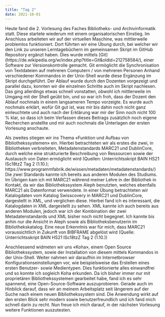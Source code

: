 ```yaml
---
title: "Tag 2"
date: 2021-10-01
---
```

<p>Heute fand die 2. Vorlesung des Faches Bibliotheks- und Archivinformatik statt. Diese startete wiederum mit einem organisatorischen Einstieg. 
Im Anschluss arbeiteten wir auf der virtuellen Maschine, was mittlerweile problemlos funktioniert. Dort führten wir eine Übung durch, bei welcher wir den Link zu unseren Lerntagebüchern im gemeinsamen Skript im GitHub Repository ergänzt haben. Dies wurde mittels [Git] (https://de.wikipedia.org/w/index.php?title=Git&oldid=212758584/), einer Software zur Versionskontrolle gemacht. Git ermöglicht die Synchronisation von Textdateien auf mehreren Computern / von mehreren Personen Anhand verschiedener Kommandos in der Unix-Shell wurde diese Ergänzung im Skript durchgeführt. Der Ablauf wurde durch den Dozenten vorgezeigt und parallel dazu, konnten wir die einzelnen Schritte auch im Skript nachlesen. Das ging allerdings etwas schnell vonstatten, obwohl ich mittlerweile im Umgang mit der Shell geübt bin, und so war ich froh, dass der Dozent den Ablauf nochmals in einem langsameren Tempo vorzeigte. Es wurde auch nochmals erklärt, wofür Git gut ist, was mir bis dahin noch nicht ganz einleuchtete und auch nach der Erklärung war mir der Sinn noch nicht 100 % klar, so dass ich beim Verfassen dieses Beitrags zusätzlich noch eigene Recherchen anstellte und mir auch nochmals die Unterlagen der ersten Vorlesung anschaute.</p> 
<p>Als zweites stiegen wir ins Thema «Funktion und Aufbau von Bibliothekssystemen» ein. Hierbei betrachteten wir als erstes die zwei, in Bibliotheken verbreiteten, Metadatenstandards MARC21 und DublinCore, durch welche eine strukturierte Beschreibung von Ressourcen sowie der Austausch von Daten ermöglicht wird (Quellen: Unterrichtsskript BAIN HS21 ISc18tzZ Tag 2 (1.10.); https://www.programmfabrik.de/wissen/metadaten/metadatenstandards/) Die zwei Standards kannte ich bereits aus anderen Modulen des Studiums. Im Übrigen kam ich mit MARC21 während meiner Lehre in der Bibliothek in Kontakt, da wir das Bibliothekssystem Aleph benutzten, welches ebenfalls MARC21 als Datenformat verwendete. In einer Übung betrachteten wir Katalogdaten vom Katalog Swisscovery in MARC21 und DublinCore, dargestellt in XML, und verglichen diese. Hierbei fand ich es interessant, die Katalogdaten in XML dargestellt zu sehen. XML kannte ich auch bereits aus anderen Modulen, jedoch war ich der Kombination der zwei Metadatenstandards und XML bisher noch nicht begegnet. Ich kannte bis anhin nur die Ansicht in Aleph sowie als Bibliotheksbenutzerin im Bibliothekskatalog. Eine neue Erkenntnis war für mich, dass MARC21 voraussichtlich in Zukunft von BIBFRAME abgelöst wird (Quelle: Unterrichtsskript BAIN HS21 ISc18tzZ Tag 2 (1.10.))</p>
<p>Anschliessend widmeten wir uns «Koha», einem Open Source Bibliothekssystem, sowie der Installation von diesem mittels Kommandos in der Unix-Shell. Weiter nahmen wir daraufhin im Internetbrowser Konfigurationseinstellungen vor, wie beispielsweise das Erstellen eines ersten Benutzer- sowie Medientypen. Dies funktionierte alles einwandfrei und so konnte ich sogleich Koha erkunden. Da ich bisher immer nur mit proprietären Bibliothekssystemen gearbeitet habe, fand ich es sehr spannend, eine Open-Source-Software auszuprobieren. Gerade auch im Hinblick darauf, dass wir an meinem Arbeitsplatz seit längerem auf der Suche nach einem neuen Bibliothekssystem sind. Die Anwendung wirkt auf den ersten Blick sehr modern sowie benutzerfreundlich und ich fand mich schnell darin zu recht. Nun freue ich mich darauf, in der nächsten Vorlesung weitere Funktionen auszutesten.</p>
